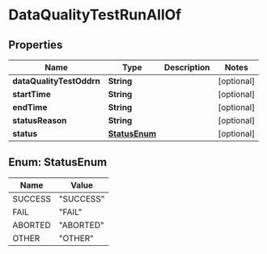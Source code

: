 

# DataQualityTestRunAllOf

## Properties

Name | Type | Description | Notes
------------ | ------------- | ------------- | -------------
**dataQualityTestOddrn** | **String** |  |  [optional]
**startTime** | **String** |  |  [optional]
**endTime** | **String** |  |  [optional]
**statusReason** | **String** |  |  [optional]
**status** | [**StatusEnum**](#StatusEnum) |  |  [optional]



## Enum: StatusEnum

Name | Value
---- | -----
SUCCESS | &quot;SUCCESS&quot;
FAIL | &quot;FAIL&quot;
ABORTED | &quot;ABORTED&quot;
OTHER | &quot;OTHER&quot;



